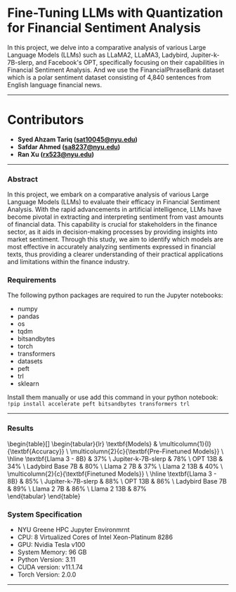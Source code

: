 # Fine-Tuning LLMs with Quantization for Financial Sentiment Analysis
In this project, we delve into a comparative analysis of various Large Language Models (LLMs) such as LLaMA2, LLaMA3, Ladybird, Jupiter-k-7B-slerp,  and Facebook's OPT, specifically focusing on their capabilities in Financial Sentiment Analysis.  And we use the FinancialPhraseBank dataset which is a polar sentiment dataset consisting of 4,840 sentences from English language financial news.


---

# Contributors

* **Syed Ahzam Tariq (sat10045@nyu.edu)**
* **Safdar Ahmed (sa8237@nyu.edu)**
* **Ran Xu (rx523@nyu.edu)**

---

### Abstract
In this project, we embark on a comparative analysis of various Large Language Models (LLMs) to evaluate their efficacy in Financial Sentiment Analysis. With the rapid advancements in artificial intelligence, LLMs have become pivotal in extracting and interpreting sentiment from vast amounts of financial data. This capability is crucial for stakeholders in the finance sector, as it aids in decision-making processes by providing insights into market sentiment. Through this study, we aim to identify which models are most effective in accurately analyzing sentiments expressed in financial texts, thus providing a clearer understanding of their practical applications and limitations within the finance industry.

### Requirements
The following python packages are required to run the Jupyter notebooks:
* numpy
* pandas
* os
* tqdm
* bitsandbytes
* torch
* transformers
* datasets
* peft
* trl
* sklearn

Install them manually or use add this command in your python notebook:
`!pip install accelerate peft bitsandbytes transformers trl`

---
### Results

\begin{table}[]
\begin{tabular}{lr}
\textbf{Models}       & \multicolumn{1}{l}{\textbf{Accuracy}} \\
\multicolumn{2}{c}{\textbf{Pre-Finetuned Models}}                   \\ \hline
\textbf{Llama 3 - 8B} & 37\%                                  \\
Jupiter-k-7B-slerp    & 78\%                                  \\
OPT 13B               & 34\%                                  \\
Ladybird Base 7B      & 80\%                                  \\
Llama 2 7B            & 37\%                                  \\
Llama 2 13B           & 40\%                                  \\
\multicolumn{2}{c}{\textbf{Finetuned Models}}                 \\ \hline
\textbf{Llama 3 - 8B} & 85\%                                  \\
Jupiter-k-7B-slerp    & 88\%                                  \\
OPT 13B               & 86\%                                  \\
Ladybird Base 7B      & 89\%                                  \\
Llama 2 7B            & 86\%                                  \\
Llama 2 13B           & 87\%                                 
\end{tabular}
\end{table}

### System Specification

* NYU Greene HPC Jupyter Environmrnt
* CPU: 8 Virtualized Cores of Intel Xeon-Platinum 8286
* GPU: Nvidia Tesla v100
* System Memory: 96 GB
* Python Version: 3.11
* CUDA version: v11.1.74
* Torch Version: 2.0.0

---
